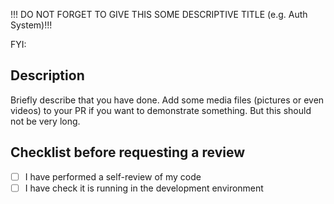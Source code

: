 !!! DO NOT FORGET TO GIVE THIS SOME DESCRIPTIVE TITLE (e.g. Auth System)!!!

FYI:

## Description

Briefly describe that you have done. Add some media files (pictures or even
videos) to your PR if you want to demonstrate something. But this should not
be very long.

## Checklist before requesting a review

- [ ] I have performed a self-review of my code
- [ ] I have check it is running in the development environment
